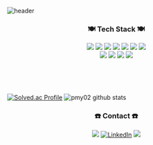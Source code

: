![header](https://capsule-render.vercel.app/api?type=waving&color=gradient&customColorList=30&height=300&section=header&text=Welcome&&fontAlignY=37&fontSize=90&&desc=Minyoung's%20Github%20Profile&descAlignY=55&animation=twinkling)

<h3 align="center">🍽️ Tech Stack 🍽️</h3>

<p align="center" display="inline-block">
  <img src="https://img.shields.io/badge/C-00599C?style=for-the-badge&logo=C&logoColor=white">
  <img src="https://img.shields.io/badge/C++-00599C?style=for-the-badge&logo=C%2B%2B&logoColor=white">
  <img src="https://img.shields.io/badge/Python-3776AB?style=for-the-badge&logo=Python&logoColor=white">
  <img src="https://img.shields.io/badge/HTML5-E34F26?style=for-the-badge&logo=HTML5&logoColor=white">
  <img src="https://img.shields.io/badge/CSS3-1572B6?style=for-the-badge&logo=CSS3&logoColor=white">
  <img src="https://img.shields.io/badge/MySQL-4479A1?style=for-the-badge&logo=MySQL&logoColor=white">
  <img src="https://img.shields.io/badge/Kotlin-7F52FF?style=for-the-badge&logo=Kotlin&logoColor=white">
  <br>
  <img src="https://img.shields.io/badge/Android-3DDC84?style=for-the-badge&logo=Android&logoColor=white">
  <img src="https://img.shields.io/badge/Amazon AWS-232F3E?style=for-the-badge&logo=Amazon AWS&logoColor=white">
  <img src="https://img.shields.io/badge/Git-F05032?style=for-the-badge&logo=Git&logoColor=white">
  <img src="https://img.shields.io/badge/Linux-FCC624?style=for-the-badge&logo=Linux&logoColor=white">
  
  
<br><br><br>


[![Solved.ac Profile](http://mazassumnida.wtf/api/v2/generate_badge?boj=minyo0119)](https://solved.ac/minyo0119/)
![pmy02 github stats](https://github-readme-stats.vercel.app/api?username=pmy02&show_icons=true)

  
<h3 align="center">☎️ Contact ☎️</h3>
<p align="center" display="inline-block">
  <a href="https://github.com/pmy02" target="_blank"><img src="https://img.shields.io/badge/GitHub-181717.svg?&style=for-the-badge&logo=Github&logoColor=white"/></a> 
  <a href="https://www.linkedin.com/in/thomas-guibert" target="_blank"><img alt="LinkedIn" src="https://img.shields.io/badge/linkedin-%230077B5.svg?&style=for-the-badge&logo=linkedin&logoColor=white"/></a>
  <a href="mailto:minyo0119@naver.com"><img src="https://img.shields.io/badge/Gmail-d14836?style=for-the-badge&logo=Gmail&logoColor=white&link=minyo0119@naver.com"/></a>
</p>
